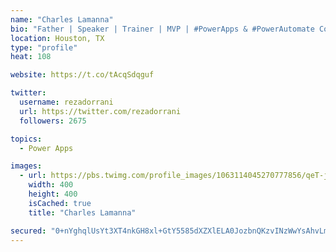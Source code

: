 ```yaml
---
name: "Charles Lamanna"
bio: "Father | Speaker | Trainer | MVP | #PowerApps & #PowerAutomate Community Super User | YouTuber Right-pointing triangle http://youtube.com/c/rezadorrani | Learn - Share - Clockwise rightwards and leftwards open circle arrows"
location: Houston, TX
type: "profile"
heat: 108

website: https://t.co/tAcqSdqguf

twitter:
  username: rezadorrani
  url: https://twitter.com/rezadorrani
  followers: 2675

topics:
  - Power Apps

images:
  - url: https://pbs.twimg.com/profile_images/1063114045270777856/qeT-jpWr_400x400.jpg
    width: 400
    height: 400
    isCached: true
    title: "Charles Lamanna"

secured: "0+nYghqlUsYt3XT4nkGH8xl+GtY5585dXZXlELA0JozbnQKzvINzWwYsAhvLmYo43NDsYn/jR4Fuo92nsT6b0pVC/iuCpgW39npVGoRQ9OqjfIlHfncFyKZrg3Sqg9UZwtVbTKOj+tODET1ek/rwFfoIWgmYMnWofrIFlObG2wq4FAji8OguZaD4A73QuS/npA/ldjAZqJaa+NuMRFAnWNEieLptIncarOoefNeiSaHl4s95CVNHWxjxrp4MRScODFqr87oXt1lQmbAEx8lj+9di4FHKwbs7uWF66mAWE/qo/jPt/uaVE96yhqDV46w9kD8mLdQTJPZ9YoJ0Q8kCgrgTs8d5qqtxEGfE+4+cuHfqtdDrgAO8W6Aa1fB72+c4NWnnlaoDZ4W4I88TmubPXI3Wfj5QIsyeO66D78nOA34=;OUo9HgcScOHUKO9jhXSo0g=="
---
```


